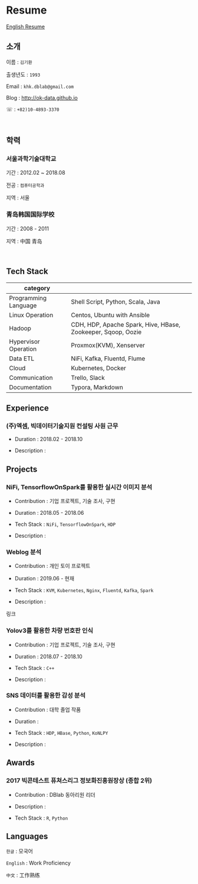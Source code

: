 # Resume

[English Resume](https://ok-data.github.io/resume/resume.html)

## 소개

이름 : `김기환`

출생년도 : `1993`

Email : `khk.dblab@gmail.com`

Blog : http://ok-data.github.io

☏ : `+82)10-4893-3370`

<br>

## 학력

### 서울과학기술대학교

기간 : 2012.02 ~ 2018.08

전공 : `컴퓨터공학과`

지역 : 서울

### 青岛韩国国际学校

기간 : 2008 - 2011

지역 : 中国 青岛

<br>

## Tech Stack

| category  |   |
|---|---|
| Programming Language  | Shell Script, Python, Scala, Java  |
| Linux Operation | Centos, Ubuntu with Ansible |
| Hadoop | CDH, HDP, Apache Spark, Hive, HBase, Zookeeper, Sqoop, Oozie |
| Hypervisor Operation | Proxmox(KVM), Xenserver |
| Data ETL | NiFi, Kafka, Fluentd, Flume |
| Cloud | Kubernetes, Docker |
| Communication | Trello, Slack |
| Documentation | Typora, Markdown |

## Experience

### (주)엑셈, 빅데이터기술지원 컨설팅 사원 근무
- Duration : 2018.02 - 2018.10

- Description : 

## Projects

### NiFi, TensorflowOnSpark를 활용한 실시간 이미지 분석
- Contribution : 기업 프로젝트, 기술 조사, 구현

- Duration : 2018.05 - 2018.06

- Tech Stack : `NiFi`, `TensorflowOnSpark`, `HDP`

- Description : 

### Weblog 분석

- Contribution : 개인 토이 프로젝트

- Duration : 2019.06 - 현재

- Tech Stack : `KVM`, `Kubernetes`, `Nginx`, `Fluentd`, `Kafka`, `Spark`

- Description : 

링크

### Yolov3를 활용한 차량 번호판 인식

- Contribution : 기업 프로젝트, 기술 조사, 구현

- Duration : 2018.07 - 2018.10

- Tech Stack : `C++`

- Description : 

### SNS 데이터를 활용한 감성 분석

- Contribution : 대학 졸업 작품

- Duration : 

- Tech Stack : `HDP`, `HBase`, `Python`, `KoNLPY`

- Description : 

## Awards

### 2017 빅콘테스트 퓨쳐스리그 정보화진흥원장상 (종합 2위)

- Contribution : DBlab 동아리원 리더

- Description :

- Tech Stack : `R`, `Python`

## Languages

`한글` : 모국어

`English` : Work Proficiency

`中文` : 工作熟练